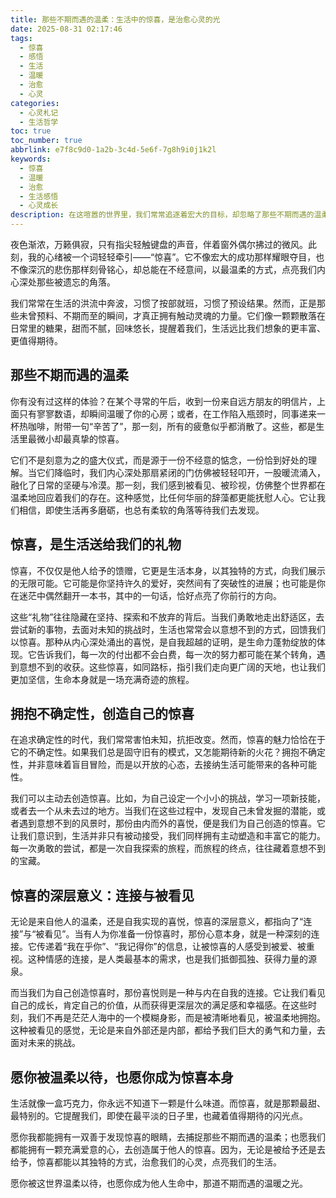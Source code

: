 ```yaml
---
title: 那些不期而遇的温柔：生活中的惊喜，是治愈心灵的光
date: 2025-08-31 02:17:46
tags:
  - 惊喜
  - 感悟
  - 生活
  - 温暖
  - 治愈
  - 心灵
categories:
  - 心灵札记
  - 生活哲学
toc: true
toc_number: true
abbrlink: e7f8c9d0-1a2b-3c4d-5e6f-7g8h9i0j1k2l
keywords:
  - 惊喜
  - 温暖
  - 治愈
  - 生活感悟
  - 心灵成长
description: 在这喧嚣的世界里，我们常常追逐着宏大的目标，却忽略了那些不期而遇的温柔。本文将带你走进“惊喜”的深层世界，探讨它如何以最细腻的方式触动我们的心弦，成为生活里最温暖的慰藉，以及我们如何去发现、去创造这份独属于自己的光芒。
---
```


夜色渐浓，万籁俱寂，只有指尖轻触键盘的声音，伴着窗外偶尔拂过的微风。此刻，我的心绪被一个词轻轻牵引——“惊喜”。它不像宏大的成功那样耀眼夺目，也不像深沉的悲伤那样刻骨铭心，却总能在不经意间，以最温柔的方式，点亮我们内心深处那些被遗忘的角落。

我们常常在生活的洪流中奔波，习惯了按部就班，习惯了预设结果。然而，正是那些未曾预料、不期而至的瞬间，才真正拥有触动灵魂的力量。它们像一颗颗散落在日常里的糖果，甜而不腻，回味悠长，提醒着我们，生活远比我们想象的更丰富、更值得期待。

## 那些不期而遇的温柔

你有没有过这样的体验？在某个寻常的午后，收到一份来自远方朋友的明信片，上面只有寥寥数语，却瞬间温暖了你的心房；或者，在工作陷入瓶颈时，同事递来一杯热咖啡，附带一句“辛苦了”，那一刻，所有的疲惫似乎都消散了。这些，都是生活里最微小却最真挚的惊喜。

它们不是刻意为之的盛大仪式，而是源于一份不经意的惦念，一份恰到好处的理解。当它们降临时，我们内心深处那扇紧闭的门仿佛被轻轻叩开，一股暖流涌入，融化了日常的坚硬与冷漠。那一刻，我们感到被看见、被珍视，仿佛整个世界都在温柔地回应着我们的存在。这种感觉，比任何华丽的辞藻都更能抚慰人心。它让我们相信，即使生活再多磨砺，也总有柔软的角落等待我们去发现。

## 惊喜，是生活送给我们的礼物

惊喜，不仅仅是他人给予的馈赠，它更是生活本身，以其独特的方式，向我们展示的无限可能。它可能是你坚持许久的爱好，突然间有了突破性的进展；也可能是你在迷茫中偶然翻开一本书，其中的一句话，恰好点亮了你前行的方向。

这些“礼物”往往隐藏在坚持、探索和不放弃的背后。当我们勇敢地走出舒适区，去尝试新的事物，去面对未知的挑战时，生活也常常会以意想不到的方式，回馈我们以惊喜。那种从内心深处涌出的喜悦，是自我超越的证明，是生命力蓬勃绽放的体现。它告诉我们，每一次的付出都不会白费，每一次的努力都可能在某个转角，遇到意想不到的收获。这些惊喜，如同路标，指引我们走向更广阔的天地，也让我们更加坚信，生命本身就是一场充满奇迹的旅程。

## 拥抱不确定性，创造自己的惊喜

在追求确定性的时代，我们常常害怕未知，抗拒改变。然而，惊喜的魅力恰恰在于它的不确定性。如果我们总是固守旧有的模式，又怎能期待新的火花？拥抱不确定性，并非意味着盲目冒险，而是以开放的心态，去接纳生活可能带来的各种可能性。

我们可以主动去创造惊喜。比如，为自己设定一个小小的挑战，学习一项新技能，或者去一个从未去过的地方。当我们在这些过程中，发现自己未曾发掘的潜能，或者遇到意想不到的风景时，那份由内而外的喜悦，便是我们为自己创造的惊喜。它让我们意识到，生活并非只有被动接受，我们同样拥有主动塑造和丰富它的能力。每一次勇敢的尝试，都是一次自我探索的旅程，而旅程的终点，往往藏着意想不到的宝藏。

## 惊喜的深层意义：连接与被看见

无论是来自他人的温柔，还是自我实现的喜悦，惊喜的深层意义，都指向了“连接”与“被看见”。当有人为你准备一份惊喜时，那份心意本身，就是一种深刻的连接。它传递着“我在乎你”、“我记得你”的信息，让被惊喜的人感受到被爱、被重视。这种情感的连接，是人类最基本的需求，也是我们抵御孤独、获得力量的源泉。

而当我们为自己创造惊喜时，那份喜悦则是一种与内在自我的连接。它让我们看见自己的成长，肯定自己的价值，从而获得更深层次的满足感和幸福感。在这些时刻，我们不再是茫茫人海中的一个模糊身影，而是被清晰地看见，被温柔地拥抱。这种被看见的感觉，无论是来自外部还是内部，都给予我们巨大的勇气和力量，去面对未来的挑战。

## 愿你被温柔以待，也愿你成为惊喜本身

生活就像一盒巧克力，你永远不知道下一颗是什么味道。而惊喜，就是那颗最甜、最特别的。它提醒我们，即使在最平淡的日子里，也藏着值得期待的闪光点。

愿你我都能拥有一双善于发现惊喜的眼睛，去捕捉那些不期而遇的温柔；也愿我们都能拥有一颗充满爱意的心，去创造属于他人的惊喜。因为，无论是被给予还是去给予，惊喜都能以其独特的方式，治愈我们的心灵，点亮我们的生活。

愿你被这世界温柔以待，也愿你成为他人生命中，那道不期而遇的温暖之光。